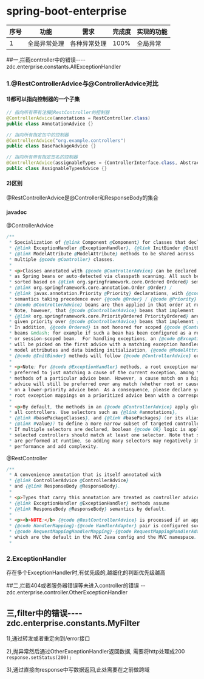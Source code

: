# spring-boot-enterprise

|序号|功能|需求|完成度|实现的功能|
|---|---|---|---|---|
|1|全局异常处理|各种异常处理|100%|全局异常|



##一,拦截controller中的错误---- zdc.enterprise.constants.AllExceptionHandler


### 1.@RestControllerAdvice与@ControllerAdvice对比

#### 1)都可以指向控制器的一个子集
```java
// 指向所有带有注解@RestController的控制器
@ControllerAdvice(annotations = RestController.class)
public class AnnotationAdvice {}

// 指向所有指定包中的控制器
@ControllerAdvice("org.example.controllers")
public class BasePackageAdvice {}

// 指向所有带有指定签名的控制器
@ControllerAdvice(assignableTypes = {ControllerInterface.class, AbstractController.class})
public class AssignableTypesAdvice {}
```

#### 2)区别
@RestControllerAdvice是@Controller和ResponseBody的集合

#### javadoc

@ControllerAdvice
```java
/**
 * Specialization of {@link Component @Component} for classes that declare
 * {@link ExceptionHandler @ExceptionHandler}, {@link InitBinder @InitBinder}, or
 * {@link ModelAttribute @ModelAttribute} methods to be shared across
 * multiple {@code @Controller} classes.
 *
 * <p>Classes annotated with {@code @ControllerAdvice} can be declared explicitly
 * as Spring beans or auto-detected via classpath scanning. All such beans are
 * sorted based on {@link org.springframework.core.Ordered Ordered} semantics or
 * {@link org.springframework.core.annotation.Order @Order} /
 * {@link javax.annotation.Priority @Priority} declarations, with {@code Ordered}
 * semantics taking precedence over {@code @Order} / {@code @Priority} declarations.
 * {@code @ControllerAdvice} beans are then applied in that order at runtime.
 * Note, however, that {@code @ControllerAdvice} beans that implement
 * {@link org.springframework.core.PriorityOrdered PriorityOrdered} are <em>not</em>
 * given priority over {@code @ControllerAdvice} beans that implement {@code Ordered}.
 * In addition, {@code Ordered} is not honored for scoped {@code @ControllerAdvice}
 * beans &mdash; for example if such a bean has been configured as a request-scoped
 * or session-scoped bean.  For handling exceptions, an {@code @ExceptionHandler}
 * will be picked on the first advice with a matching exception handler method. For
 * model attributes and data binding initialization, {@code @ModelAttribute} and
 * {@code @InitBinder} methods will follow {@code @ControllerAdvice} order.
 *
 * <p>Note: For {@code @ExceptionHandler} methods, a root exception match will be
 * preferred to just matching a cause of the current exception, among the handler
 * methods of a particular advice bean. However, a cause match on a higher-priority
 * advice will still be preferred over any match (whether root or cause level)
 * on a lower-priority advice bean. As a consequence, please declare your primary
 * root exception mappings on a prioritized advice bean with a corresponding order.
 *
 * <p>By default, the methods in an {@code @ControllerAdvice} apply globally to
 * all controllers. Use selectors such as {@link #annotations},
 * {@link #basePackageClasses}, and {@link #basePackages} (or its alias
 * {@link #value}) to define a more narrow subset of targeted controllers.
 * If multiple selectors are declared, boolean {@code OR} logic is applied, meaning
 * selected controllers should match at least one selector. Note that selector checks
 * are performed at runtime, so adding many selectors may negatively impact
 * performance and add complexity.
````


@RestController
```java
/**
 * A convenience annotation that is itself annotated with
 * {@link ControllerAdvice @ControllerAdvice}
 * and {@link ResponseBody @ResponseBody}.
 *
 * <p>Types that carry this annotation are treated as controller advice where
 * {@link ExceptionHandler @ExceptionHandler} methods assume
 * {@link ResponseBody @ResponseBody} semantics by default.
 *
 * <p><b>NOTE:</b> {@code @RestControllerAdvice} is processed if an appropriate
 * {@code HandlerMapping}-{@code HandlerAdapter} pair is configured such as the
 * {@code RequestMappingHandlerMapping}-{@code RequestMappingHandlerAdapter} pair
 * which are the default in the MVC Java config and the MVC namespace.
 *
```

### 2.ExceptionHandler
存在多个ExceptionHandler时,有优先级的,越细化的判断优先级越高


##二,拦截404或者服务器错误等未进入controller的错误 -- zdc.enterprise.controller.OtherExceptionHandler

## 三,filter中的错误----zdc.enterprise.constants.MyFilter
1),通过转发或者重定向到/error接口

2),抛异常然后通过OtherExceptionHandler返回数据, 需要将http处理成200 `response.setStatus(200);`

3),通过直接向response中写数据返回,此处需要在之前做跨域

